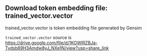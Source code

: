 ## Download token embedding file: trained_vector.vector

trained_vector.vector is token embedding file generated by Gensim

`trained_vector.vector` source is https://drive.google.com/file/d/1KOWlRZBJa-Tydsb69H3Amdw8yJ_NXe1N/view?usp=share_link
